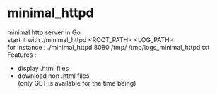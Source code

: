 # minimal_httpd
minimal http server in Go<br>
start it with ./minimal_httpd <PORT> <ROOT_PATH> <LOG_PATH><br>
for instance :
./minimal_httpd 8080 /tmp/ /tmp/logs_minimal_httpd.txt<br>
Features :
  - display .html files
  - download non .html files <br>
(only GET is available for the time being)

